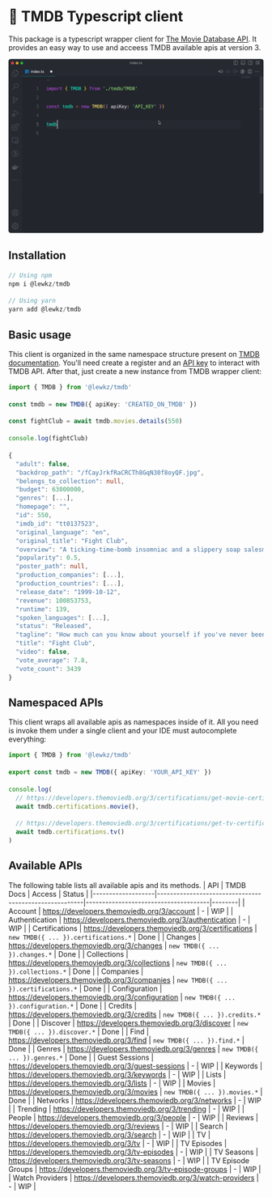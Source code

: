 # 🍿 TMDB Typescript client
This package is a typescript wrapper client for [The Movie Database API](https://developers.themoviedb.org/3/getting-started/introduction). It provides an easy way to use and acceess TMDB
available apis at version 3.

![Autocomplete TMDB](./autocomplete.gif)

## Installation
```ts
// Using npm
npm i @lewkz/tmdb

// Using yarn
yarn add @lewkz/tmdb
```

## Basic usage
This client is organized in the same namespace structure present on [TMDB documentation](https://developers.themoviedb.org/3/getting-started/introduction). You'll need create a register and an [API key](https://www.themoviedb.org/settings/api) to interact with TMDB API. After that, just create a new instance from
TMDB wrapper client:
```ts
import { TMDB } from '@lewkz/tmdb'

const tmdb = new TMDB({ apiKey: 'CREATED_ON_TMDB' })

const fightClub = await tmdb.movies.details(550)

console.log(fightClub)

{
  "adult": false,
  "backdrop_path": "/fCayJrkfRaCRCTh8GqN30f8oyQF.jpg",
  "belongs_to_collection": null,
  "budget": 63000000,
  "genres": [...],
  "homepage": "",
  "id": 550,
  "imdb_id": "tt0137523",
  "original_language": "en",
  "original_title": "Fight Club",
  "overview": "A ticking-time-bomb insomniac and a slippery soap salesman channel primal male aggression into a shocking new form of therapy. Their concept catches on, with underground \"fight clubs\" forming in every town, until an eccentric gets in the way and ignites an out-of-control spiral toward oblivion.",
  "popularity": 0.5,
  "poster_path": null,
  "production_companies": [...],
  "production_countries": [...],
  "release_date": "1999-10-12",
  "revenue": 100853753,
  "runtime": 139,
  "spoken_languages": [...],
  "status": "Released",
  "tagline": "How much can you know about yourself if you've never been in a fight?",
  "title": "Fight Club",
  "video": false,
  "vote_average": 7.8,
  "vote_count": 3439
}
```

## Namespaced APIs
This client wraps all available apis as namespaces inside of it. All you need is
invoke them under a single client and your IDE must autocomplete everything:

```ts
import { TMDB } from '@lewkz/tmdb'

export const tmdb = new TMDB({ apiKey: 'YOUR_API_KEY' })

console.log(
  // https://developers.themoviedb.org/3/certifications/get-movie-certifications
  await tmdb.certifications.movie(),

  // https://developers.themoviedb.org/3/certifications/get-tv-certifications
  await tmdb.certifications.tv()
)
```

## Available APIs
The following table lists all available apis and its methods.
| API               | TMDB Docs                                             | Access                               | Status |
|-------------------|-------------------------------------------------------|--------------------------------------|--------|
| Account           | https://developers.themoviedb.org/3/account           | -                                    | WIP    |
| Authentication    | https://developers.themoviedb.org/3/authentication    | -                                    | WIP    |
| Certifications    | https://developers.themoviedb.org/3/certifications    | `new TMDB({ ... }).certifications.*` | Done   |
| Changes           | https://developers.themoviedb.org/3/changes           | `new TMDB({ ... }).changes.*`        | Done   |
| Collections       | https://developers.themoviedb.org/3/collections       | `new TMDB({ ... }).collections.*`    | Done   |
| Companies         | https://developers.themoviedb.org/3/companies         | `new TMDB({ ... }).certifications.*` | Done   |
| Configuration     | https://developers.themoviedb.org/3/configuration     | `new TMDB({ ... }).configuration.*`  | Done   |
| Credits           | https://developers.themoviedb.org/3/credits           | `new TMDB({ ... }).credits.*`        | Done   |
| Discover          | https://developers.themoviedb.org/3/discover          | `new TMDB({ ... }).discover.*`       | Done   |
| Find              | https://developers.themoviedb.org/3/find              | `new TMDB({ ... }).find.*`           | Done   |
| Genres            | https://developers.themoviedb.org/3/genres            | `new TMDB({ ... }).genres.*`         | Done   |
| Guest Sessions    | https://developers.themoviedb.org/3/guest-sessions    | -                                    | WIP    |
| Keywords          | https://developers.themoviedb.org/3/keywords          | -                                    | WIP    |
| Lists             | https://developers.themoviedb.org/3/lists             | -                                    | WIP    |
| Movies            | https://developers.themoviedb.org/3/movies            | `new TMDB({ ... }).movies.*`         | Done   |
| Networks          | https://developers.themoviedb.org/3/networks          | -                                    | WIP    |
| Trending          | https://developers.themoviedb.org/3/trending          | -                                    | WIP    |
| People            | https://developers.themoviedb.org/3/people            | -                                    | WIP    |
| Reviews           | https://developers.themoviedb.org/3/reviews           | -                                    | WIP    |
| Search            | https://developers.themoviedb.org/3/search            | -                                    | WIP    |
| TV                | https://developers.themoviedb.org/3/tv                | -                                    | WIP    |
| TV Episodes       | https://developers.themoviedb.org/3/tv-episodes       | -                                    | WIP    |
| TV Seasons        | https://developers.themoviedb.org/3/tv-seasons        | -                                    | WIP    |
| TV Episode Groups | https://developers.themoviedb.org/3/tv-episode-groups | -                                    | WIP    |
| Watch Providers   | https://developers.themoviedb.org/3/watch-providers   | -                                    | WIP    |
